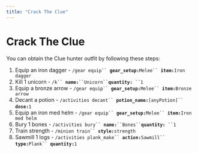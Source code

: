 ```yaml
---
title: "Crack The Clue"
---
```


# Crack The Clue

You can obtain the Clue hunter outfit by following these steps:

1. Equip an iron dagger - `/gear equip`` `**`gear_setup:`**`Melee`` `**`item:`**`Iron dagger`
2. Kill 1 unicorn - `/k`` `**`name:`**` ``Unicorn`` `**`quantity:`**` ``1`
3. Equip a bronze arrow - `/gear equip`` `**`gear_setup:`**`Melee`` `**`item:`**`Bronze arrow`
4. Decant a potion - `/activities decant`` `**`potion_name:`**`[anyPotion]`` `**`dose:`**`1`
5. Equip an iron med helm - `/gear equip`` `**`gear_setup:`**`Melee`` `**`item:`**`Iron med helm`
6. Bury 1 bones - `/activities bury`` `**`name:`**` ``Bones`` `**`quantity:`**` ``1`
7. Train strength - `/minion train`` `**`style:`**`strength`
8. Sawmill 1 logs - `/activities plank_make`` `**`action:`**`Sawmill`` `**`type:`**`Plank`` `**`quantity:`**`1`

